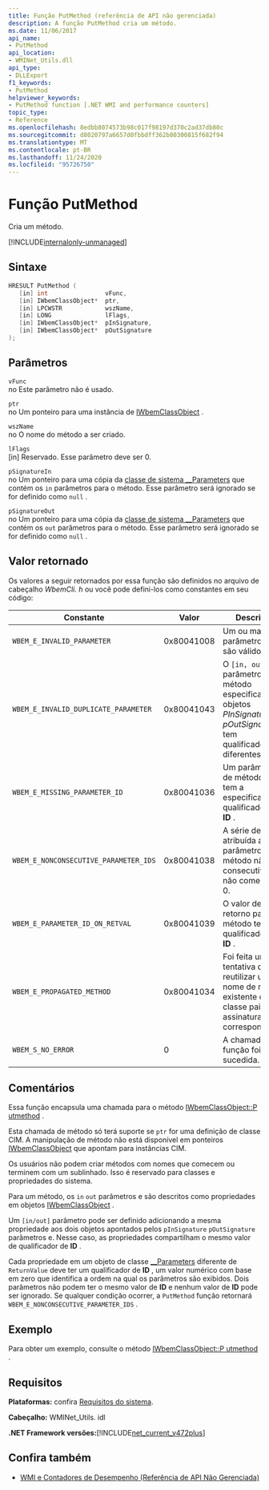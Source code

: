 ```yaml
---
title: Função PutMethod (referência de API não gerenciada)
description: A função PutMethod cria um método.
ms.date: 11/06/2017
api_name:
- PutMethod
api_location:
- WMINet_Utils.dll
api_type:
- DLLExport
f1_keywords:
- PutMethod
helpviewer_keywords:
- PutMethod function [.NET WMI and performance counters]
topic_type:
- Reference
ms.openlocfilehash: 8edbb8074573b98c017f98197d370c2ad37db80c
ms.sourcegitcommit: d8020797a6657d0fbbdff362b80300815f682f94
ms.translationtype: MT
ms.contentlocale: pt-BR
ms.lasthandoff: 11/24/2020
ms.locfileid: "95726750"
---
```

# <a name="putmethod-function"></a>Função PutMethod

Cria um método.

[!INCLUDE[internalonly-unmanaged](../../../../includes/internalonly-unmanaged.md)]

## <a name="syntax"></a>Sintaxe  
  
```cpp  
HRESULT PutMethod (
   [in] int                vFunc,
   [in] IWbemClassObject*  ptr,
   [in] LPCWSTR            wszName,
   [in] LONG               lFlags,
   [in] IWbemClassObject*  pInSignature,
   [in] IWbemClassObject*  pOutSignature
);
```  

## <a name="parameters"></a>Parâmetros

`vFunc`  
no Este parâmetro não é usado.

`ptr`  
no Um ponteiro para uma instância de [IWbemClassObject](/windows/desktop/api/wbemcli/nn-wbemcli-iwbemclassobject) .

`wszName`  
no O nome do método a ser criado.

`lFlags`  
[in] Reservado. Esse parâmetro deve ser 0.

`pSignatureIn`  
no Um ponteiro para uma cópia da [classe de sistema __Parameters](/windows/desktop/WmiSdk/--parameters) que contém os `in` parâmetros para o método. Esse parâmetro será ignorado se for definido como `null` .  

`pSignatureOut`  
no  Um ponteiro para uma cópia da [classe de sistema __Parameters](/windows/desktop/WmiSdk/--parameters) que contém os `out` parâmetros para o método. Esse parâmetro será ignorado se for definido como `null` .

## <a name="return-value"></a>Valor retornado

Os valores a seguir retornados por essa função são definidos no arquivo de cabeçalho *WbemCli. h* ou você pode defini-los como constantes em seu código:

|Constante  |Valor  |Descrição  |
|---------|---------|---------|
| `WBEM_E_INVALID_PARAMETER` | 0x80041008 | Um ou mais parâmetros não são válidos. |
| `WBEM_E_INVALID_DUPLICATE_PARAMETER` | 0x80041043 | O `[in, out]` parâmetro do método especificado nos objetos *PInSignature* e *pOutSignature* tem qualificadores diferentes.
| `WBEM_E_MISSING_PARAMETER_ID` | 0x80041036 | Um parâmetro de método não tem a especificação do qualificador de **ID** . |
| `WBEM_E_NONCONSECUTIVE_PARAMETER_IDS` | 0x80041038 | A série de IDs atribuída aos parâmetros do método não é consecutiva ou não começa em 0. |
| `WBEM_E_PARAMETER_ID_ON_RETVAL` | 0x80041039 | O valor de retorno para um método tem um qualificador de **ID** . |
| `WBEM_E_PROPAGATED_METHOD` | 0x80041034 | Foi feita uma tentativa de reutilizar um nome de método existente de uma classe pai e as assinaturas não corresponderam. |
| `WBEM_S_NO_ERROR` | 0 | A chamada de função foi bem-sucedida. |
  
## <a name="remarks"></a>Comentários

Essa função encapsula uma chamada para o método [IWbemClassObject::P utmethod](/windows/desktop/api/wbemcli/nf-wbemcli-iwbemclassobject-putmethod) .

Esta chamada de método só terá suporte se `ptr` for uma definição de classe CIM. A manipulação de método não está disponível em ponteiros [IWbemClassObject](/windows/desktop/api/wbemcli/nn-wbemcli-iwbemclassobject) que apontam para instâncias CIM.

Os usuários não podem criar métodos com nomes que comecem ou terminem com um sublinhado. Isso é reservado para classes e propriedades do sistema.

Para um método, os `in` `out` parâmetros e são descritos como propriedades em objetos [IWbemClassObject](/windows/desktop/api/wbemcli/nn-wbemcli-iwbemclassobject) .

Um `[in/out]` parâmetro pode ser definido adicionando a mesma propriedade aos dois objetos apontados pelos `pInSignature` `pOutSignature` parâmetros e. Nesse caso, as propriedades compartilham o mesmo valor de qualificador de **ID** .

Cada propriedade em um objeto de classe [__Parameters](/windows/desktop/WmiSdk/--parameters) diferente de `ReturnValue` deve ter um qualificador de **ID** , um valor numérico com base em zero que identifica a ordem na qual os parâmetros são exibidos. Dois parâmetros não podem ter o mesmo valor de **ID** e nenhum valor de **ID** pode ser ignorado. Se qualquer condição ocorrer, a `PutMethod` função retornará `WBEM_E_NONCONSECUTIVE_PARAMETER_IDS` .

## <a name="example"></a>Exemplo

Para obter um exemplo, consulte o método [IWbemClassObject::P utmethod](/windows/desktop/api/wbemcli/nf-wbemcli-iwbemclassobject-putmethod) .

## <a name="requirements"></a>Requisitos  

 **Plataformas:** confira [Requisitos do sistema](../../get-started/system-requirements.md).  
  
 **Cabeçalho:** WMINet_Utils. idl  
  
 **.NET Framework versões:**[!INCLUDE[net_current_v472plus](../../../../includes/net-current-v472plus.md)]  
  
## <a name="see-also"></a>Confira também

- [WMI e Contadores de Desempenho (Referência de API Não Gerenciada)](index.md)
